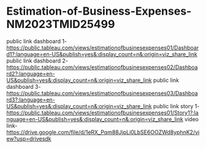 # Estimation-of-Business-Expenses-NM2023TMID25499
public link dashboard 1-https://public.tableau.com/views/estimationofbusinesexpenses01/Dashboard1?:language=en-US&publish=yes&:display_count=n&:origin=viz_share_link
public link dashboard 2-https://public.tableau.com/views/estimationofbusinesexpenses02/Dashboard2?:language=en-US&publish=yes&:display_count=n&:origin=viz_share_link
public link dashboard 3-https://public.tableau.com/views/estimationofbusinesexpenses03/Dashboard3?:language=en-US&publish=yes&:display_count=n&:origin=viz_share_link
public link story 1-https://public.tableau.com/views/estimationofbusinesexpenses01/Story1?:language=en-US&publish=yes&:display_count=n&:origin=viz_share_link
video link-https://drive.google.com/file/d/1eRX_Pqm88JjpLi0LbSE6OOZWd8yphnK2/view?usp=drivesdk
